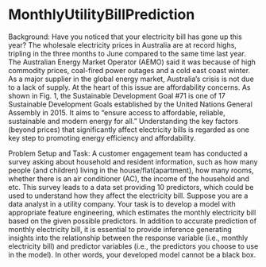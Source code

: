 # MonthlyUtilityBillPrediction

Background: Have you noticed that your electricity bill has gone up this year? The wholesale
electricity prices in Australia are at record highs, tripling in the three months to June compared to
the same time last year. The Australian Energy Market Operator (AEMO) said it was because of
high commodity prices, coal-fired power outages and a cold east coast winter. As a major supplier
in the global energy market, Australia’s crisis is not due to a lack of supply. At the heart of this
issue are affordability concerns.
As shown in Fig. 1, the Sustainable Development Goal #71 is one of 17 Sustainable Development
Goals established by the United Nations General Assembly in 2015. It aims to “ensure access to
affordable, reliable, sustainable and modern energy for all.” Understanding the key factors (beyond
prices) that significantly affect electricity bills is regarded as one key step to promoting energy
efficiency and affordability.

Problem Setup and Task: A customer engagement team has conducted a survey asking
about household and resident information, such as how many people (and children) living in the
house/flat(apartment), how many rooms, whether there is an air conditioner (AC), the income of
the household and etc. This survey leads to a data set providing 10 predictors, which could be
used to understand how they affect the electricity bill.
Suppose you are a data analyst in a utility company. Your task is to develop a model with
appropriate feature engineering, which estimates the monthly electricity bill based on the given
possible predictors. In addition to accurate prediction of monthly electricity bill, it is essential
to provide inference generating insights into the relationship between the response variable (i.e.,
monthly electricity bill) and predictor variables (i.e., the predictors you choose to use in the model).
In other words, your developed model cannot be a black box.

